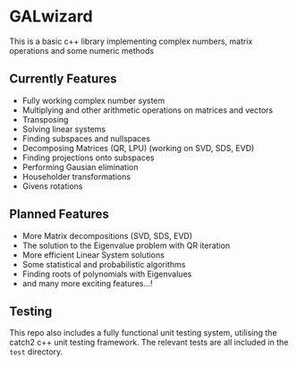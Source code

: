 # GALwizard 

This is a basic c++ library implementing complex numbers, matrix operations and some numeric methods

## Currently Features

-   Fully working complex number system
-   Multiplying and other arithmetic operations on matrices and vectors
-   Transposing
-   Solving linear systems
-   Finding subspaces and nullspaces
-   Decomposing Matrices (QR, LPU) (working on SVD, SDS, EVD)
-   Finding projections onto subspaces
-   Performing Gausian elimination
-   Householder transformations
-   Givens rotations

## Planned Features 

- More Matrix decompositions (SVD, SDS, EVD)
- The solution to the Eigenvalue problem with QR iteration
- More efficient Linear System solutions
- Some statistical and probabilistic algorithms
- Finding roots of polynomials with Eigenvalues
- and many more exciting features...!

## Testing

This repo also includes a fully functional unit testing system, utilising the catch2 c++ unit testing framework. The relevant tests are all included in the `test` directory.

